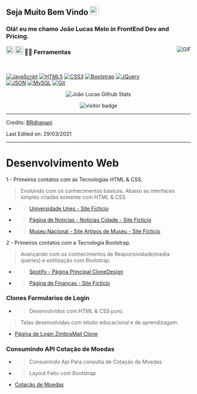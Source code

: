 ## Seja Muito Bem Vindo <img src="https://github.com/TheDudeThatCode/TheDudeThatCode/blob/master/Assets/Earth.gif" width="24px">

### Olá! eu me chamo João Lucas Melo in FrontEnd Dev and Pricing.


<a href="https://www.linkedin.com/in/jlucasmelo/">
  <img align="left" alt="João Lucas" width="22px" src="https://cdn.jsdelivr.net/npm/simple-icons@v3/icons/linkedin.svg" />
</a>

<a href="https://www.instagram.com/joao.lucas.s1/">
  <img align="left" alt="João Lucas" width="22px" src="https://cdn.jsdelivr.net/npm/simple-icons@v3/icons/instagram.svg" />
</a>

   
   
   
  
   
   
   
  <img align="right" alt="GIF" src="https://media.giphy.com/media/836HiJc7pgzy8iNXCn/giphy.gif" />
  
### 👨‍💻 Ferramentas

<br />

[![JavaScript](https://img.shields.io/badge/-JavaScript-black?style=flat&logo=javascript&link=https://github.com/BRdhanani)](https://github.com/jlmsdev/webfy) 
[![HTML5](https://img.shields.io/badge/-HTML5-E34F26?style=flat&logo=html5&logoColor=white&link=https://github.com/BRdhanani)](https://github.com/jlmsdev/webfy) 
[![CSS3](https://img.shields.io/badge/-CSS3-1572B6?style=flat&logo=css3&link=https://github.com/BRdhanani)](https://github.com/jlmsdev/webfy) 
[![Bootstrap](https://img.shields.io/badge/-Bootstrap-563D7C?style=flat&logo=bootstrap&link=https://github.com/BRdhanani)](https://github.com/jlmsdev/webfy) 
[![JQuery](https://img.shields.io/badge/-JQuery-blue?style=flat&logo=jquery&link=https://github.com/BRdhanani)](https://github.com/jlmsdev/webfy)  
[![JSON](https://img.shields.io/badge/-json-02569B?style=flat&logo=json&link=https://github.com/BRdhanani)](https://github.com/jlmsdev/webfy)
[![MySQL](https://img.shields.io/badge/-MySQL-black?style=flat&logo=mysql&link=https://github.com/BRdhanani)](https://github.com/jlmsdev/webfy)
[![Git](https://img.shields.io/badge/-Git-black?style=flat&logo=git&link=https://github.com/BRdhanani)](https://github.com/jlmsdev/webfy) 




<p align='center'>
  <img align="center" src="https://github-readme-stats.vercel.app/api?username=jlmsdev&show_icons=true&title_color=fff&icon_color=79ff97&text_color=efefef&bg_color=24292e" alt="João Lucas Github Stats">
</p>

<p align='center'>
  <img src="https://visitor-badge.glitch.me/badge?page_id=jlmsdev" alt="visitor badge"/>
</p>

-----

Credits: [BRdhanani](https://github.com/brdhanani)

Last Edited on: 29/03/2021

-----


# Desenvolvimento Web
1 - Primeiros contatos com as Tecnologias HTML & CSS.
> Evoluindo com os conhecimentos básicos, Abaixo as interfaces simples criadas somente com HTML & CSS.
* > [Universidade Unes - Site Ficticio](https://jlmsdev.github.io/webfy/Projetos/universidade-unes/index.html)
* > [Página de Noticias - Noticias Cidade - Site Ficticio](https://jlmsdev.github.io/webfy/Projetos/noticias-cidade/index.html)
* > [Museu Nacional - Site Artigos de Museu - Site Ficticio](https://jlmsdev.github.io/webfy/Projetos/museu-nacional/index.html)

2 - Primeiros contatos com a Tecnologia Bootstrap.
> Avançando com os conhecimentos de Responsividade(media queries) e estilização com Bootstrap.
* > [Spotify - Página Principal CloneDesign](https://jlmsdev.github.io/webfy/Projetos/Spotify/index.html)
* > [Página de Finanças - Site Ficticio ](https://jlmsdev.github.io/webfy/Projetos/finans/index.html)

### Clones Formularios de Login
* > Desenvolvidos com HTML & CSS puro.
> Telas desenvolvidas com intuito educacional e de aprendizagem.
* [Página de Login ZimbraMail Clone](https://jlmsdev.github.io/webfy/formLogins/FormZimbraMail/login.html)

### Consumindo API Cotação de Moedas
* > Consumindo Api Para consulta de Cotação de Moedas
* > Layout Feito com Bootstrap
* [Cotação de Moedas](https://jlmsdev.github.io/webfy/Projetos/cotacao-moeda/index.html)
